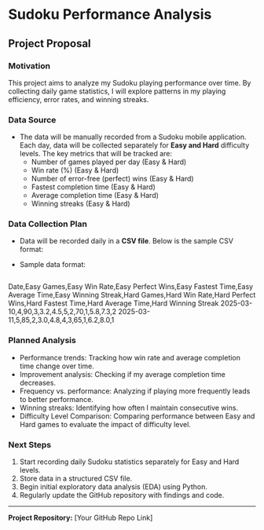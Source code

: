 # Sudoku Performance Analysis

## Project Proposal

### **Motivation**  
This project aims to analyze my Sudoku playing performance over time. By collecting daily game statistics, I will explore patterns in my playing efficiency, error rates, and winning streaks.

###  **Data Source**  
- The data will be manually recorded from a Sudoku mobile application. Each day, data will be collected separately for **Easy and Hard** difficulty levels. The key metrics that will be tracked are:  
  - Number of games played per day (Easy & Hard)  
  - Win rate (%) (Easy & Hard)  
  - Number of error-free (perfect) wins (Easy & Hard)  
  - Fastest completion time (Easy & Hard)  
  - Average completion time (Easy & Hard)  
  - Winning streaks (Easy & Hard)  

###  **Data Collection Plan**  
- Data will be recorded daily in a **CSV file**. Below is the sample CSV format:    
- Sample data format:  

  ```csv
Date,Easy Games,Easy Win Rate,Easy Perfect Wins,Easy Fastest Time,Easy Average Time,Easy Winning Streak,Hard Games,Hard Win Rate,Hard Perfect Wins,Hard Fastest Time,Hard Average Time,Hard Winning Streak
2025-03-10,4,90,3,3.2,4.5,5,2,70,1,5.8,7.3,2
2025-03-11,5,85,2,3.0,4.8,4,3,65,1,6.2,8.0,1

###  **Planned Analysis**  
- Performance trends: Tracking how win rate and average completion time change over time.  
- Improvement analysis: Checking if my average completion time decreases.  
- Frequency vs. performance: Analyzing if playing more frequently leads to better performance.  
- Winning streaks: Identifying how often I maintain consecutive wins.
- Difficulty Level Comparison: Comparing performance between Easy and Hard games to evaluate the impact of difficulty level.

###  **Next Steps**  
1. Start recording daily Sudoku statistics separately for Easy and Hard levels.  
2. Store data in a structured CSV file.  
3. Begin initial exploratory data analysis (EDA) using Python.  
4. Regularly update the GitHub repository with findings and code.  

---
 **Project Repository:** [Your GitHub Repo Link]
